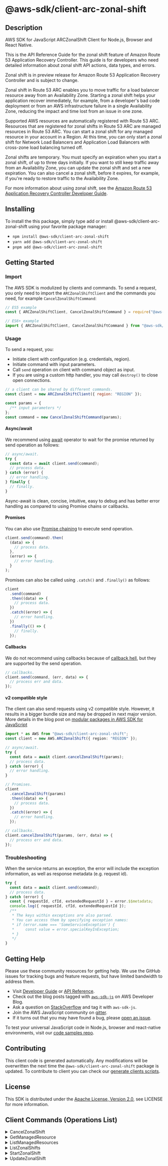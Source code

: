 <!-- generated file, do not edit directly -->

# @aws-sdk/client-arc-zonal-shift

## Description

AWS SDK for JavaScript ARCZonalShift Client for Node.js, Browser and React Native.

<p>This is the API Reference Guide for the zonal shift feature of Amazon Route 53 Application Recovery Controller. This guide is for developers who need detailed information about
zonal shift API actions, data types, and errors.</p>
<p>Zonal shift is in preview release for Amazon Route 53 Application Recovery Controller and is subject to change.</p>
<p>Zonal shift in Route 53 ARC enables you to move traffic for a load balancer resource away from an Availability Zone. Starting
a zonal shift helps your application recover immediately, for example, from a developer's bad code deployment
or from an AWS infrastructure failure in a single Availability Zone, reducing the impact and time lost from an issue
in one zone. </p>
<p>Supported AWS resources are automatically registered with Route 53 ARC. Resources that are registered for zonal shifts
in Route 53 ARC are managed resources in Route 53 ARC. You can start a zonal shift for any managed resource in your account in a Region.
At this time, you can only start a zonal shift for Network Load Balancers and Application Load Balancers with cross-zone load balancing turned off.</p>
<p>Zonal shifts are temporary. You must specify an expiration when you start a zonal shift, of up to three days initially.
If you want to still keep traffic away from an Availability Zone, you can update the zonal shift and set a new expiration.
You can also cancel a zonal shift, before it expires, for example, if you're ready to restore traffic to the Availability Zone.</p>
<p>For more information about using zonal shift, see the
<a href="https://docs.aws.amazon.com/r53recovery/latest/dg/what-is-route53-recovery.html">Amazon Route 53 Application Recovery Controller Developer Guide</a>.</p>

## Installing

To install the this package, simply type add or install @aws-sdk/client-arc-zonal-shift
using your favorite package manager:

- `npm install @aws-sdk/client-arc-zonal-shift`
- `yarn add @aws-sdk/client-arc-zonal-shift`
- `pnpm add @aws-sdk/client-arc-zonal-shift`

## Getting Started

### Import

The AWS SDK is modulized by clients and commands.
To send a request, you only need to import the `ARCZonalShiftClient` and
the commands you need, for example `CancelZonalShiftCommand`:

```js
// ES5 example
const { ARCZonalShiftClient, CancelZonalShiftCommand } = require("@aws-sdk/client-arc-zonal-shift");
```

```ts
// ES6+ example
import { ARCZonalShiftClient, CancelZonalShiftCommand } from "@aws-sdk/client-arc-zonal-shift";
```

### Usage

To send a request, you:

- Initiate client with configuration (e.g. credentials, region).
- Initiate command with input parameters.
- Call `send` operation on client with command object as input.
- If you are using a custom http handler, you may call `destroy()` to close open connections.

```js
// a client can be shared by different commands.
const client = new ARCZonalShiftClient({ region: "REGION" });

const params = {
  /** input parameters */
};
const command = new CancelZonalShiftCommand(params);
```

#### Async/await

We recommend using [await](https://developer.mozilla.org/en-US/docs/Web/JavaScript/Reference/Operators/await)
operator to wait for the promise returned by send operation as follows:

```js
// async/await.
try {
  const data = await client.send(command);
  // process data.
} catch (error) {
  // error handling.
} finally {
  // finally.
}
```

Async-await is clean, concise, intuitive, easy to debug and has better error handling
as compared to using Promise chains or callbacks.

#### Promises

You can also use [Promise chaining](https://developer.mozilla.org/en-US/docs/Web/JavaScript/Guide/Using_promises#chaining)
to execute send operation.

```js
client.send(command).then(
  (data) => {
    // process data.
  },
  (error) => {
    // error handling.
  }
);
```

Promises can also be called using `.catch()` and `.finally()` as follows:

```js
client
  .send(command)
  .then((data) => {
    // process data.
  })
  .catch((error) => {
    // error handling.
  })
  .finally(() => {
    // finally.
  });
```

#### Callbacks

We do not recommend using callbacks because of [callback hell](http://callbackhell.com/),
but they are supported by the send operation.

```js
// callbacks.
client.send(command, (err, data) => {
  // process err and data.
});
```

#### v2 compatible style

The client can also send requests using v2 compatible style.
However, it results in a bigger bundle size and may be dropped in next major version. More details in the blog post
on [modular packages in AWS SDK for JavaScript](https://aws.amazon.com/blogs/developer/modular-packages-in-aws-sdk-for-javascript/)

```ts
import * as AWS from "@aws-sdk/client-arc-zonal-shift";
const client = new AWS.ARCZonalShift({ region: "REGION" });

// async/await.
try {
  const data = await client.cancelZonalShift(params);
  // process data.
} catch (error) {
  // error handling.
}

// Promises.
client
  .cancelZonalShift(params)
  .then((data) => {
    // process data.
  })
  .catch((error) => {
    // error handling.
  });

// callbacks.
client.cancelZonalShift(params, (err, data) => {
  // process err and data.
});
```

### Troubleshooting

When the service returns an exception, the error will include the exception information,
as well as response metadata (e.g. request id).

```js
try {
  const data = await client.send(command);
  // process data.
} catch (error) {
  const { requestId, cfId, extendedRequestId } = error.$$metadata;
  console.log({ requestId, cfId, extendedRequestId });
  /**
   * The keys within exceptions are also parsed.
   * You can access them by specifying exception names:
   * if (error.name === 'SomeServiceException') {
   *     const value = error.specialKeyInException;
   * }
   */
}
```

## Getting Help

Please use these community resources for getting help.
We use the GitHub issues for tracking bugs and feature requests, but have limited bandwidth to address them.

- Visit [Developer Guide](https://docs.aws.amazon.com/sdk-for-javascript/v3/developer-guide/welcome.html)
  or [API Reference](https://docs.aws.amazon.com/AWSJavaScriptSDK/v3/latest/index.html).
- Check out the blog posts tagged with [`aws-sdk-js`](https://aws.amazon.com/blogs/developer/tag/aws-sdk-js/)
  on AWS Developer Blog.
- Ask a question on [StackOverflow](https://stackoverflow.com/questions/tagged/aws-sdk-js) and tag it with `aws-sdk-js`.
- Join the AWS JavaScript community on [gitter](https://gitter.im/aws/aws-sdk-js-v3).
- If it turns out that you may have found a bug, please [open an issue](https://github.com/aws/aws-sdk-js-v3/issues/new/choose).

To test your universal JavaScript code in Node.js, browser and react-native environments,
visit our [code samples repo](https://github.com/aws-samples/aws-sdk-js-tests).

## Contributing

This client code is generated automatically. Any modifications will be overwritten the next time the `@aws-sdk/client-arc-zonal-shift` package is updated.
To contribute to client you can check our [generate clients scripts](https://github.com/aws/aws-sdk-js-v3/tree/main/scripts/generate-clients).

## License

This SDK is distributed under the
[Apache License, Version 2.0](http://www.apache.org/licenses/LICENSE-2.0),
see LICENSE for more information.

## Client Commands (Operations List)

<details>
<summary>
CancelZonalShift
</summary>

[Command API Reference](https://docs.aws.amazon.com/AWSJavaScriptSDK/v3/latest/clients/client-arc-zonal-shift/classes/cancelzonalshiftcommand.html) / [Input](https://docs.aws.amazon.com/AWSJavaScriptSDK/v3/latest/clients/client-arc-zonal-shift/interfaces/cancelzonalshiftcommandinput.html) / [Output](https://docs.aws.amazon.com/AWSJavaScriptSDK/v3/latest/clients/client-arc-zonal-shift/interfaces/cancelzonalshiftcommandoutput.html)

</details>
<details>
<summary>
GetManagedResource
</summary>

[Command API Reference](https://docs.aws.amazon.com/AWSJavaScriptSDK/v3/latest/clients/client-arc-zonal-shift/classes/getmanagedresourcecommand.html) / [Input](https://docs.aws.amazon.com/AWSJavaScriptSDK/v3/latest/clients/client-arc-zonal-shift/interfaces/getmanagedresourcecommandinput.html) / [Output](https://docs.aws.amazon.com/AWSJavaScriptSDK/v3/latest/clients/client-arc-zonal-shift/interfaces/getmanagedresourcecommandoutput.html)

</details>
<details>
<summary>
ListManagedResources
</summary>

[Command API Reference](https://docs.aws.amazon.com/AWSJavaScriptSDK/v3/latest/clients/client-arc-zonal-shift/classes/listmanagedresourcescommand.html) / [Input](https://docs.aws.amazon.com/AWSJavaScriptSDK/v3/latest/clients/client-arc-zonal-shift/interfaces/listmanagedresourcescommandinput.html) / [Output](https://docs.aws.amazon.com/AWSJavaScriptSDK/v3/latest/clients/client-arc-zonal-shift/interfaces/listmanagedresourcescommandoutput.html)

</details>
<details>
<summary>
ListZonalShifts
</summary>

[Command API Reference](https://docs.aws.amazon.com/AWSJavaScriptSDK/v3/latest/clients/client-arc-zonal-shift/classes/listzonalshiftscommand.html) / [Input](https://docs.aws.amazon.com/AWSJavaScriptSDK/v3/latest/clients/client-arc-zonal-shift/interfaces/listzonalshiftscommandinput.html) / [Output](https://docs.aws.amazon.com/AWSJavaScriptSDK/v3/latest/clients/client-arc-zonal-shift/interfaces/listzonalshiftscommandoutput.html)

</details>
<details>
<summary>
StartZonalShift
</summary>

[Command API Reference](https://docs.aws.amazon.com/AWSJavaScriptSDK/v3/latest/clients/client-arc-zonal-shift/classes/startzonalshiftcommand.html) / [Input](https://docs.aws.amazon.com/AWSJavaScriptSDK/v3/latest/clients/client-arc-zonal-shift/interfaces/startzonalshiftcommandinput.html) / [Output](https://docs.aws.amazon.com/AWSJavaScriptSDK/v3/latest/clients/client-arc-zonal-shift/interfaces/startzonalshiftcommandoutput.html)

</details>
<details>
<summary>
UpdateZonalShift
</summary>

[Command API Reference](https://docs.aws.amazon.com/AWSJavaScriptSDK/v3/latest/clients/client-arc-zonal-shift/classes/updatezonalshiftcommand.html) / [Input](https://docs.aws.amazon.com/AWSJavaScriptSDK/v3/latest/clients/client-arc-zonal-shift/interfaces/updatezonalshiftcommandinput.html) / [Output](https://docs.aws.amazon.com/AWSJavaScriptSDK/v3/latest/clients/client-arc-zonal-shift/interfaces/updatezonalshiftcommandoutput.html)

</details>

